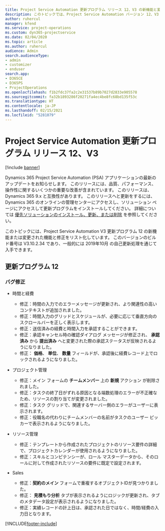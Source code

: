 ```yaml
---
title: Project Service Automation 更新プログラム リリース 12、V3 の新機能と変更点
description: このトピックでは、Project Service Automation バージョン 12、V3 の新機能と変更点について説明します。
author: ruhercul
manager: kfend
ms.service: project-operations
ms.custom: dyn365-projectservice
ms.date: 02/04/2020
ms.topic: article
ms.author: ruhercul
audience: Admin
search.audienceType:
- admin
- customizer
- enduser
search.app:
- D365CE
- D365PS
- ProjectOperations
ms.openlocfilehash: f1b2fdc37fa2c2e31537b89b7027d2833e905578
ms.sourcegitcommit: fa32b1893286f20271fa4ec4be8fc68bd135f53c
ms.translationtype: HT
ms.contentlocale: ja-JP
ms.lasthandoff: 02/15/2021
ms.locfileid: "5281079"
---
```

# <a name="project-service-automation-update-release-12-v3"></a>Project Service Automation 更新プログラム リリース 12、V3

[!include [banner](../includes/psa-now-project-operations.md)]

Dynamics 365 Project Service Automation (PSA) アプリケーションの最新のアップデートをお知らせします。 このリリースには、品質、パフォーマンス、操作性に関するいくつかの重要な改善が含まれています。 このリリースは、Dynamics 365 9.x と互換性があります。 このリリースへと更新をするには、Dynamics 365 のオンラインの管理センターにアクセスし、ソリューション ページにアクセスして更新プログラムをインストールしてください。 詳細については [優先ソリューションのインストール、更新、または削除](https://docs.microsoft.com/power-platform/admin/install-remove-preferred-solution) を参照してください。

このトピックには、Project Service Automation V3 更新プログラム 12 の新機能または変更された機能と修正をリスト化しています。 このバージョンのビルド番号は V3.10.2.34 であり、一般的には 2019年10月 の自己更新処理を通じて入手できます。

## <a name="update-release-12"></a>更新プログラム 12

### <a name="bug-fixes"></a>バグ修正

- 時間と経費

    - 修正：時間の入力でのエラーメッセージが更新され、より関連性の高いコンテキストが追加されました。
    - 修正：時間入力のグリッドとスケジュールが、必要に応じて垂直方向のスクロールバーを正しく表示します。
    - 修正：送信済みの経費と時間入力を承認することができます。
    - 修正：承認キャンセル時の確認ダイアログ メッセージが修正され、 **承認済み** から **提出済み** へと変更された際の承認ステータスが反映されるようになりました。
    - 修正： **価格**、 **単位**、 **数量** フィールドが、承認後に経費レコード上でロックされるようになりました。

- プロジェクト管理

    - 修正：メイン フォームの **チームメンバー** 上の **新規** アクション が削除されました。
    - 修正：タスクの終了日がずれる原因となる端数処理のエラーが不正確なため、リソースの割り当てが変更されました。
    - 修正：タスク グリッドで、関連するサーバー側のエラーがユーザーに表示されます。
    - 修正：役職名の代わりにチームメンバーの名前がタスクのユーザー ピッカーで表示されるようになりました。

- リソース管理

    - 修正：テンプレートから作成されたプロジェクトのリソース要件の詳細で、プロジェクトカレンダーが使用されるようになりました。
    - 修正：スキルとコンピテンシーが、ロール マスターデータから、そのロールに対して作成されたリソースの要件に既定で設定されます。

- Sales

    - 修正：**契約のメイン** フォームで重複するオブジェクトIDが見つかりました。
    - 修正： **見積もり分析** タブが表示されるようにロジックが更新され、タブのメタデータ設定が表示されるようになりました。
    - 修正：実績レコードの計上日は、承認された日ではなく、時間/経費の入力日となります。


[!INCLUDE[footer-include](../includes/footer-banner.md)]